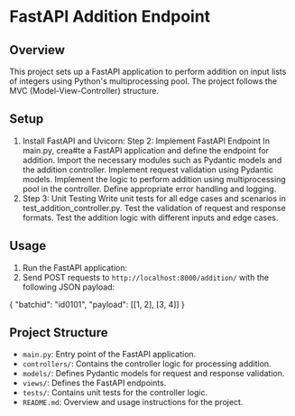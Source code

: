 # FastAPI Addition Endpoint

## Overview
This project sets up a FastAPI application to perform addition on input lists of integers using Python's multiprocessing pool. The project follows the MVC (Model-View-Controller) structure.

## Setup
1. Install FastAPI and Uvicorn:
Step 2: Implement FastAPI Endpoint
In main.py, crea#te a FastAPI application and define the endpoint for addition.
Import the necessary modules such as Pydantic models and the addition controller.
Implement request validation using Pydantic models.
Implement the logic to perform addition using multiprocessing pool in the controller.
Define appropriate error handling and logging.
2. Step 3: Unit Testing
Write unit tests for all edge cases and scenarios in test_addition_controller.py.
Test the validation of request and response formats.
Test the addition logic with different inputs and edge cases.


## Usage
1. Run the FastAPI application:
2. Send POST requests to `http://localhost:8000/addition/` with the following JSON payload:

{
"batchid": "id0101",
"payload": [[1, 2], [3, 4]]
}


## Project Structure
- `main.py`: Entry point of the FastAPI application.
- `controllers/`: Contains the controller logic for processing addition.
- `models/`: Defines Pydantic models for request and response validation.
- `views/`: Defines the FastAPI endpoints.
- `tests/`: Contains unit tests for the controller logic.
- `README.md`: Overview and usage instructions for the project.
